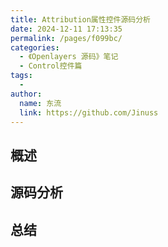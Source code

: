 ```yaml
---
title: Attribution属性控件源码分析
date: 2024-12-11 17:13:35
permalink: /pages/f099bc/
categories:
  - 《Openlayers 源码》笔记
  - Control控件篇
tags:
  - 
author: 
  name: 东流
  link: https://github.com/Jinuss
---
```

## 概述
## 源码分析
## 总结